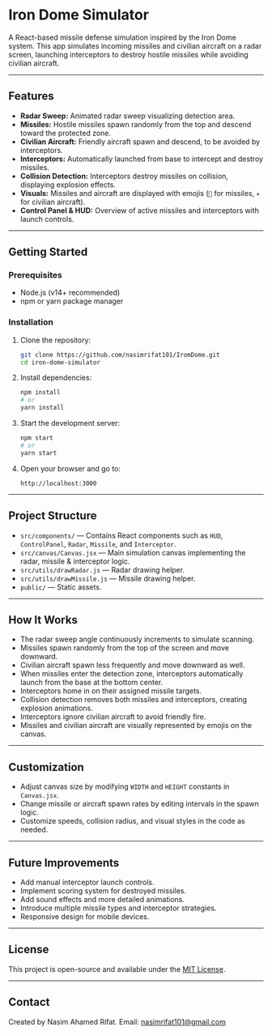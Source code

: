 # Iron Dome Simulator

A React-based missile defense simulation inspired by the Iron Dome system. This app simulates incoming missiles and civilian aircraft on a radar screen, launching interceptors to destroy hostile missiles while avoiding civilian aircraft.

---

## Features

* **Radar Sweep:** Animated radar sweep visualizing detection area.
* **Missiles:** Hostile missiles spawn randomly from the top and descend toward the protected zone.
* **Civilian Aircraft:** Friendly aircraft spawn and descend, to be avoided by interceptors.
* **Interceptors:** Automatically launched from base to intercept and destroy missiles.
* **Collision Detection:** Interceptors destroy missiles on collision, displaying explosion effects.
* **Visuals:** Missiles and aircraft are displayed with emojis (`🚀` for missiles, `✈️` for civilian aircraft).
* **Control Panel & HUD:** Overview of active missiles and interceptors with launch controls.

---

## Getting Started

### Prerequisites

* Node.js (v14+ recommended)
* npm or yarn package manager

### Installation

1. Clone the repository:

   ```bash
   git clone https://github.com/nasimrifat101/IromDome.git
   cd iron-dome-simulator
   ```

2. Install dependencies:

   ```bash
   npm install
   # or
   yarn install
   ```

3. Start the development server:

   ```bash
   npm start
   # or
   yarn start
   ```

4. Open your browser and go to:

   ```
   http://localhost:3000
   ```

---

## Project Structure

* `src/components/` — Contains React components such as `HUD`, `ControlPanel`, `Radar`, `Missile`, and `Interceptor`.
* `src/canvas/Canvas.jsx` — Main simulation canvas implementing the radar, missile & interceptor logic.
* `src/utils/drawRadar.js` — Radar drawing helper.
* `src/utils/drawMissile.js` — Missile drawing helper.
* `public/` — Static assets.

---

## How It Works

* The radar sweep angle continuously increments to simulate scanning.
* Missiles spawn randomly from the top of the screen and move downward.
* Civilian aircraft spawn less frequently and move downward as well.
* When missiles enter the detection zone, interceptors automatically launch from the base at the bottom center.
* Interceptors home in on their assigned missile targets.
* Collision detection removes both missiles and interceptors, creating explosion animations.
* Interceptors ignore civilian aircraft to avoid friendly fire.
* Missiles and civilian aircraft are visually represented by emojis on the canvas.

---

## Customization

* Adjust canvas size by modifying `WIDTH` and `HEIGHT` constants in `Canvas.jsx`.
* Change missile or aircraft spawn rates by editing intervals in the spawn logic.
* Customize speeds, collision radius, and visual styles in the code as needed.

---

## Future Improvements

* Add manual interceptor launch controls.
* Implement scoring system for destroyed missiles.
* Add sound effects and more detailed animations.
* Introduce multiple missile types and interceptor strategies.
* Responsive design for mobile devices.

---

## License

This project is open-source and available under the [MIT License](LICENSE).

---

## Contact

Created by Nasim Ahamed Rifat.
Email: [nasimrifat101@gmail.com](mailto:nasimrifat101@gmail.com)


